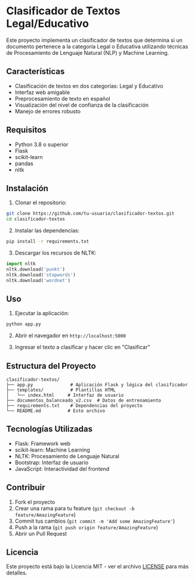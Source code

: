 # Clasificador de Textos Legal/Educativo

Este proyecto implementa un clasificador de textos que determina si un documento pertenece a la categoría Legal o Educativa utilizando técnicas de Procesamiento de Lenguaje Natural (NLP) y Machine Learning.

## Características

- Clasificación de textos en dos categorías: Legal y Educativo
- Interfaz web amigable
- Preprocesamiento de texto en español
- Visualización del nivel de confianza de la clasificación
- Manejo de errores robusto

## Requisitos

- Python 3.8 o superior
- Flask
- scikit-learn
- pandas
- nltk

## Instalación

1. Clonar el repositorio:
```bash
git clone https://github.com/tu-usuario/clasificador-textos.git
cd clasificador-textos
```

2. Instalar las dependencias:
```bash
pip install -r requirements.txt
```

3. Descargar los recursos de NLTK:
```python
import nltk
nltk.download('punkt')
nltk.download('stopwords')
nltk.download('wordnet')
```

## Uso

1. Ejecutar la aplicación:
```bash
python app.py
```

2. Abrir el navegador en `http://localhost:5000`

3. Ingresar el texto a clasificar y hacer clic en "Clasificar"

## Estructura del Proyecto

```
clasificador-textos/
├── app.py              # Aplicación Flask y lógica del clasificador
├── templates/          # Plantillas HTML
│   └── index.html     # Interfaz de usuario
├── documentos_balanceado_v2.csv  # Datos de entrenamiento
├── requirements.txt    # Dependencias del proyecto
└── README.md          # Este archivo
```

## Tecnologías Utilizadas

- Flask: Framework web
- scikit-learn: Machine Learning
- NLTK: Procesamiento de Lenguaje Natural
- Bootstrap: Interfaz de usuario
- JavaScript: Interactividad del frontend

## Contribuir

1. Fork el proyecto
2. Crear una rama para tu feature (`git checkout -b feature/AmazingFeature`)
3. Commit tus cambios (`git commit -m 'Add some AmazingFeature'`)
4. Push a la rama (`git push origin feature/AmazingFeature`)
5. Abrir un Pull Request

## Licencia

Este proyecto está bajo la Licencia MIT - ver el archivo [LICENSE](LICENSE) para más detalles. 